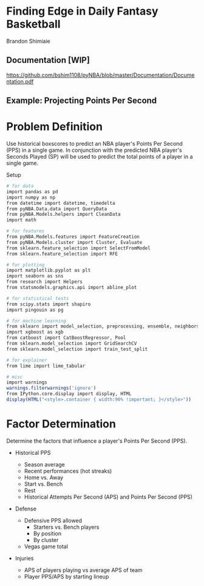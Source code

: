 Finding Edge in Daily Fantasy Basketball
================
Brandon Shimiaie

Documentation [WIP]
---------------------------------------

https://github.com/bshim1108/pyNBA/blob/master/Documentation/Documentation.pdf

Example: Projecting Points Per Second
---------------------------------------

# Problem Definition

Use historical boxscores to predict an NBA player's Points Per Second (PPS) in a single game. In conjunction with the predicted NBA player's Seconds Played (SP) will be used to predict the total points of a player in a single game.

Setup

``` r
# for data
import pandas as pd
import numpy as np
from datetime import datetime, timedelta
from pyNBA.Data.data import QueryData
from pyNBA.Models.helpers import CleanData
import math

# for features
from pyNBA.Models.features import FeatureCreation
from pyNBA.Models.cluster import Cluster, Evaluate
from sklearn.feature_selection import SelectFromModel
from sklearn.feature_selection import RFE

# for plotting
import matplotlib.pyplot as plt
import seaborn as sns
from research import Helpers
from statsmodels.graphics.api import abline_plot

# for statistical tests
from scipy.stats import shapiro
import pingouin as pg

# for machine learning
from sklearn import model_selection, preprocessing, ensemble, neighbors, linear_model, svm, neural_network, metrics
import xgboost as xgb
from catboost import CatBoostRegressor, Pool
from sklearn.model_selection import GridSearchCV
from sklearn.model_selection import train_test_split

# for explainer
from lime import lime_tabular

# misc
import warnings
warnings.filterwarnings('ignore')
from IPython.core.display import display, HTML
display(HTML("<style>.container { width:90% !important; }</style>"))
```

# Factor Determination
Determine the factors that influence a player's Points Per Second (PPS).

- Historical PPS
    - Season average
    - Recent performances (hot streaks)
    - Home vs. Away
    - Start vs. Bench
    - Rest
    - Historical Attempts Per Second (APS) and Points Per Second (PPS)


- Defense
    - Defensive PPS allowed
        - Starters vs. Bench players
        - By position
        - By cluster
    - Vegas game total

        
- Injuries
    - APS of players playing vs average APS of team
    - Player PPS/APS by starting lineup
